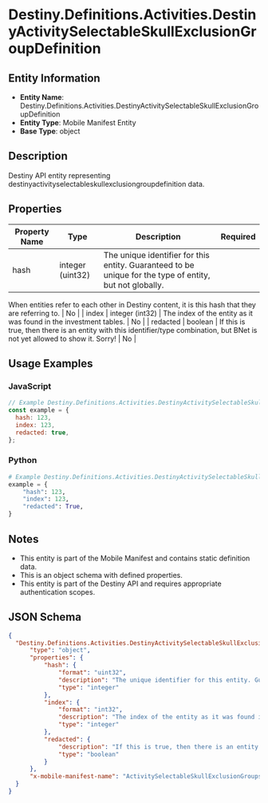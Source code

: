 # Destiny.Definitions.Activities.DestinyActivitySelectableSkullExclusionGroupDefinition

## Entity Information
- **Entity Name**: Destiny.Definitions.Activities.DestinyActivitySelectableSkullExclusionGroupDefinition
- **Entity Type**: Mobile Manifest Entity
- **Base Type**: object

## Description
Destiny API entity representing destinyactivityselectableskullexclusiongroupdefinition data.

## Properties

| Property Name | Type | Description | Required |
|---------------|------|-------------|----------|
| hash | integer (uint32) | The unique identifier for this entity. Guaranteed to be unique for the type of entity, but not globally.
When entities refer to each other in Destiny content, it is this hash that they are referring to. | No |
| index | integer (int32) | The index of the entity as it was found in the investment tables. | No |
| redacted | boolean | If this is true, then there is an entity with this identifier/type combination, but BNet is not yet allowed to show it. Sorry! | No |

## Usage Examples

### JavaScript
```javascript
// Example Destiny.Definitions.Activities.DestinyActivitySelectableSkullExclusionGroupDefinition object
const example = {
  hash: 123,
  index: 123,
  redacted: true,
};
```

### Python
```python
# Example Destiny.Definitions.Activities.DestinyActivitySelectableSkullExclusionGroupDefinition object
example = {
    "hash": 123,
    "index": 123,
    "redacted": True,
}
```

## Notes
- This entity is part of the Mobile Manifest and contains static definition data.
- This is an object schema with defined properties.
- This entity is part of the Destiny API and requires appropriate authentication scopes.

## JSON Schema
```json
{
  "Destiny.Definitions.Activities.DestinyActivitySelectableSkullExclusionGroupDefinition":   {
      "type": "object",
      "properties": {
          "hash": {
              "format": "uint32",
              "description": "The unique identifier for this entity. Guaranteed to be unique for the type of entity, but not globally.\r\nWhen entities refer to each other in Destiny content, it is this hash that they are referring to.",
              "type": "integer"
          },
          "index": {
              "format": "int32",
              "description": "The index of the entity as it was found in the investment tables.",
              "type": "integer"
          },
          "redacted": {
              "description": "If this is true, then there is an entity with this identifier/type combination, but BNet is not yet allowed to show it. Sorry!",
              "type": "boolean"
          }
      },
      "x-mobile-manifest-name": "ActivitySelectableSkullExclusionGroups"
  }
}
```

